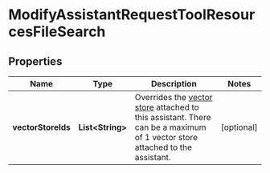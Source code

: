 

# ModifyAssistantRequestToolResourcesFileSearch


## Properties

| Name | Type | Description | Notes |
|------------ | ------------- | ------------- | -------------|
|**vectorStoreIds** | **List&lt;String&gt;** | Overrides the [vector store](/docs/api-reference/vector-stores/object) attached to this assistant. There can be a maximum of 1 vector store attached to the assistant.  |  [optional] |



